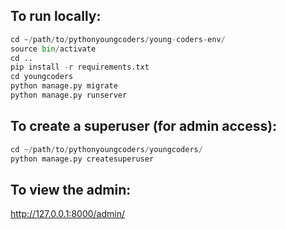 To run locally:
---------------

```python
cd ~/path/to/pythonyoungcoders/young-coders-env/
source bin/activate
cd ..
pip install -r requirements.txt
cd youngcoders
python manage.py migrate
python manage.py runserver
```

To create a superuser (for admin access):
-----------------------------------------

```python
cd ~/path/to/pythonyoungcoders/youngcoders/
python manage.py createsuperuser
```

To view the admin:
------------------

http://127.0.0.1:8000/admin/
